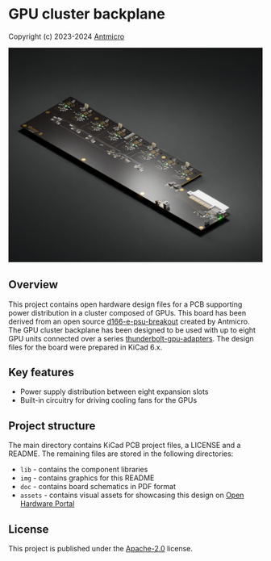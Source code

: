 # GPU cluster backplane

Copyright (c) 2023-2024 [Antmicro](https://www.antmicro.com)

![](img/gpu-cluster-backplane-vis.png)

## Overview

This project contains open hardware design files for a PCB supporting power distribution in a cluster composed of GPUs.
This board has been derived from an open source [d166-e-psu-breakout](https://github.com/antmicro/d1600e-psu-breakout) created by Antmicro.
The GPU cluster backplane has been designed to be used with up to eight GPU units connected over a series [thunderbolt-gpu-adapters](https://github.com/antmicro/thunderbolt-gpu-adapter).
The design files for the board were prepared in KiCad 6.x.

## Key features

* Power supply distribution between eight expansion slots
* Built-in circuitry for driving cooling fans for the GPUs

## Project structure 

The main directory contains KiCad PCB project files, a LICENSE and a README.
The remaining files are stored in the following directories: 

* `lib` - contains the component libraries
* `img` - contains graphics for this README
* `doc` - contains board schematics in PDF format
* `assets` - contains visual assets for showcasing this design on [Open Hardware Portal](https://openhardware.antmicro.com) 

## License

This project is published under the [Apache-2.0](LICENSE) license.
